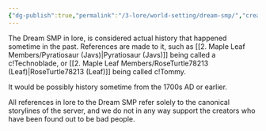 ```yaml
---
{"dg-publish":true,"permalink":"/3-lore/world-setting/dream-smp/","created":"2024-11-25T21:09:43.991-05:00"}
---
```


The Dream SMP in lore, is considered actual history that happened sometime in the past. References are made to it, such as [[2. Maple Leaf Members/Pyratiosaur (Javs)\|Pyratiosaur (Javs)]] being called a c!Technoblade, or [[2. Maple Leaf Members/RoseTurtle78213 (Leaf)\|RoseTurtle78213 (Leaf)]] being called c!Tommy.

It would be possibly history sometime from the 1700s AD or earlier.

All references in lore to the Dream SMP refer solely to the canonical storylines of the server, and we do not in any way support the creators who have been found out to be bad people.